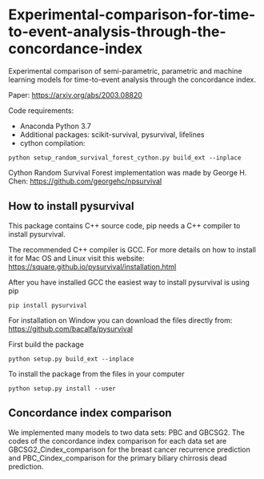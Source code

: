 # Experimental-comparison-for-time-to-event-analysis-through-the-concordance-index
Experimental comparison of semi-parametric, parametric and machine learning models for time-to-event analysis through the concordance index.

Paper: https://arxiv.org/abs/2003.08820

Code requirements:

- Anaconda Python 3.7
- Additional packages: scikit-survival, pysurvival, lifelines
- cython compilation:

```
python setup_random_survival_forest_cython.py build_ext --inplace
```

Cython Random Survival Forest implementation was made by George H. Chen: https://github.com/georgehc/npsurvival


## How to install pysurvival
This package contains C++ source code, pip needs a C++ compiler to install pysurvival.

The recommended C++ compiler is GCC. For more details on how to install it for Mac OS and Linux visit this website: https://square.github.io/pysurvival/installation.html

After you have installed GCC the easiest way to install pysurvival is using pip

```
pip install pysurvival
```

For installation on Window you can download the files directly from: https://github.com/bacalfa/pysurvival

First build the package

```
python setup.py build_ext --inplace
```

To install the package from the files in your computer

```
python setup.py install --user
```

## Concordance index comparison

We implemented many models to two data sets: PBC and GBCSG2. The codes of the concordance index comparison for each data set are GBCSG2_Cindex_comparison for the breast cancer recurrence prediction and PBC_Cindex_comparison for the primary biliary chirrosis dead prediction.

